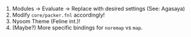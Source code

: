 1. Modules -> Evaluate -> Replace with desired settings (See: Agasaya)
2. Modify `core/packer.fnl` accordingly!
3. Nyoom Theme (Feline int.)!
4. (Maybe?) More specific bindings for `noremap` vs `map`.
